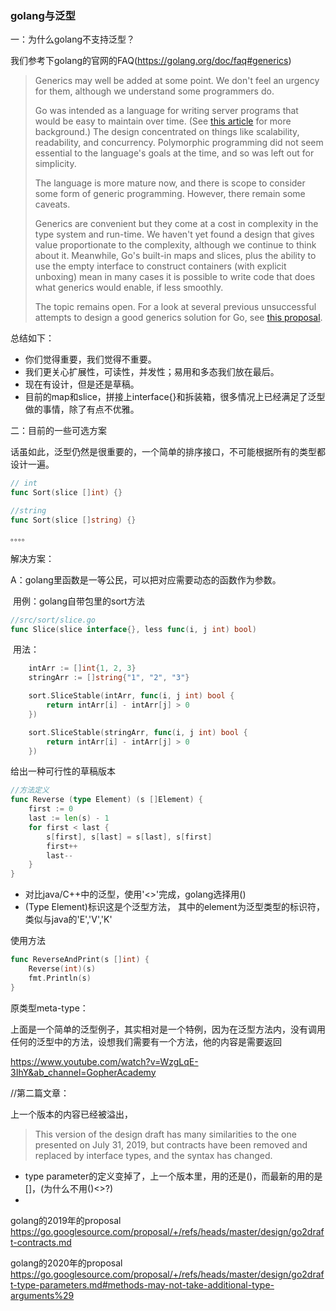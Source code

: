 ### golang与泛型

一：为什么golang不支持泛型？

我们参考下golang的官网的FAQ(https://golang.org/doc/faq#generics)

>Generics may well be added at some point. We don't feel an urgency for them, although we understand some programmers do.
>
>Go was intended as a language for writing server programs that would be easy to maintain over time. (See [this article](https://talks.golang.org/2012/splash.article) for more background.) The design concentrated on things like scalability, readability, and concurrency. Polymorphic programming did not seem essential to the language's goals at the time, and so was left out for simplicity.
>
>The language is more mature now, and there is scope to consider some form of generic programming. However, there remain some caveats.
>
>Generics are convenient but they come at a cost in complexity in the type system and run-time. We haven't yet found a design that gives value proportionate to the complexity, although we continue to think about it. Meanwhile, Go's built-in maps and slices, plus the ability to use the empty interface to construct containers (with explicit unboxing) mean in many cases it is possible to write code that does what generics would enable, if less smoothly.
>
>The topic remains open. For a look at several previous unsuccessful attempts to design a good generics solution for Go, see [this proposal](https://golang.org/issue/15292).

总结如下：

* 你们觉得重要，我们觉得不重要。
* 我们更关心扩展性，可读性，并发性；易用和多态我们放在最后。
* 现在有设计，但是还是草稿。
* 目前的map和slice，拼接上interface{}和拆装箱，很多情况上已经满足了泛型做的事情，除了有点不优雅。



二：目前的一些可选方案

话虽如此，泛型仍然是很重要的，一个简单的排序接口，不可能根据所有的类型都设计一遍。

```go
// int
func Sort(slice []int) {}

//string
func Sort(slice []string) {}

。。。。
```



解决方案：

A：golang里函数是一等公民，可以把对应需要动态的函数作为参数。

​	用例：golang自带包里的sort方法

```go
//src/sort/slice.go
func Slice(slice interface{}, less func(i, j int) bool) 
```

​	用法：

```go
	intArr := []int{1, 2, 3}
	stringArr := []string{"1", "2", "3"}

	sort.SliceStable(intArr, func(i, j int) bool {
		return intArr[i] - intArr[j] > 0
	})

	sort.SliceStable(stringArr, func(i, j int) bool {
		return intArr[i] - intArr[j] > 0
	})
```



给出一种可行性的草稿版本

```go
//方法定义
func Reverse (type Element) (s []Element) {
    first := 0
    last := len(s) - 1
    for first < last {
        s[first], s[last] = s[last], s[first]
        first++
        last--
    }
}
```

* 对比java/C++中的泛型，使用'<>'完成，golang选择用()
* (Type Element)标识这是个泛型方法， 其中的element为泛型类型的标识符，类似与java的'E','V','K'



使用方法

```go
func ReverseAndPrint(s []int) {
    Reverse(int)(s)
    fmt.Println(s)
}
```



原类型meta-type：

​	上面是一个简单的泛型例子，其实相对是一个特例，因为在泛型方法内，没有调用任何的泛型中的方法，设想我们需要有一个方法，他的内容是需要返回



https://www.youtube.com/watch?v=WzgLqE-3IhY&ab_channel=GopherAcademy









//第二篇文章：

上一个版本的内容已经被溢出，

>This version of the design draft has many similarities to the one presented on July 31, 2019, but contracts have been removed and replaced by interface types, and the syntax has changed.





* type parameter的定义变掉了，上一个版本里，用的还是()，而最新的用的是[]，(为什么不用()<>?)
* 



golang的2019年的proposal https://go.googlesource.com/proposal/+/refs/heads/master/design/go2draft-contracts.md

golang的2020年的proposal https://go.googlesource.com/proposal/+/refs/heads/master/design/go2draft-type-parameters.md#methods-may-not-take-additional-type-arguments%29